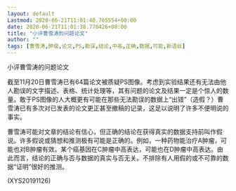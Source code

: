 ```yaml
---
layout: default
Lastmod: 2020-06-21T11:01:40.765554+00:00
date: 2020-06-21T11:01:38.770426+00:00
title: "小评曹雪涛的问题论文"
author: ""
tags: [曹雪涛,肿瘤,论文,PS,勘误,结论,中高,正确,数据,可能,新语丝]
---
```


小评曹雪涛的问题论文

截至11月20日曹雪涛已有64篇论文被质疑PS图像。考虑到实验结果还有无法由他人勘误的文字描述、表格、统计处理等，其有问题的论文及结果一定是个惊人的数量。敢于PS图像的人大概更有可能在那些无法勘误的数据上“出错”（造假？）曹雪涛已有多次对已发表的论文更正甚至撤稿的记录，这足以说明了许多不便明说的事实。

曹雪涛可能对文章的结论有信心，但正确的结论在获得真实的数据支持前叫作假说。许多假说或猜想和推测极有可能是正确的。例如，一种药物能治疗A肿瘤，可能也对B肿瘤有效。某个癌基因在C肿瘤中高表达，可能也在D肿瘤中高表达。由此而言，结论的正确与否与数据的真实与否无关。不排除有人用假的或不可靠的数据“证明”很好的推测。

(XYS20191126)

